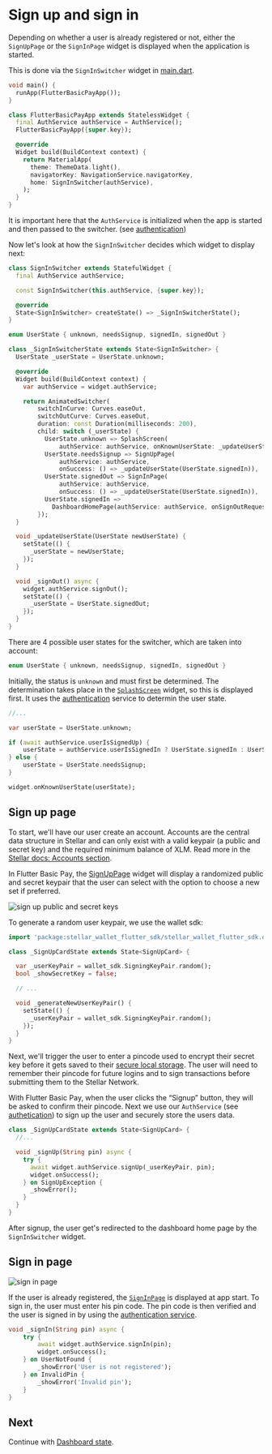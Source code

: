 # Sign up and sign in

Depending on whether a user is already registered or not, either the `SignUpPage` or the `SignInPage` widget is displayed when the application is started. 

This is done via the `SignInSwitcher` widget in [main.dart](https://github.com/Soneso/flutter_basic_pay/blob/main/lib/main.dart).

```dart
void main() {
  runApp(FlutterBasicPayApp());
}

class FlutterBasicPayApp extends StatelessWidget {
  final AuthService authService = AuthService();
  FlutterBasicPayApp({super.key});

  @override
  Widget build(BuildContext context) {
    return MaterialApp(
      theme: ThemeData.light(),
      navigatorKey: NavigationService.navigatorKey,
      home: SignInSwitcher(authService),
    );
  }
}
```

It is important here that the `AuthService` is initialized when the app is started and then passed to the switcher. (see [authentication](authentication.md))

Now let's look at how the `SignInSwitcher` decides which widget to display next:

```dart
class SignInSwitcher extends StatefulWidget {
  final AuthService authService;

  const SignInSwitcher(this.authService, {super.key});

  @override
  State<SignInSwitcher> createState() => _SignInSwitcherState();
}

enum UserState { unknown, needsSignup, signedIn, signedOut }

class _SignInSwitcherState extends State<SignInSwitcher> {
  UserState _userState = UserState.unknown;

  @override
  Widget build(BuildContext context) {
    var authService = widget.authService;

    return AnimatedSwitcher(
        switchInCurve: Curves.easeOut,
        switchOutCurve: Curves.easeOut,
        duration: const Duration(milliseconds: 200),
        child: switch (_userState) {
          UserState.unknown => SplashScreen(
              authService: authService, onKnownUserState: _updateUserState),
          UserState.needsSignup => SignUpPage(
              authService: authService,
              onSuccess: () => _updateUserState(UserState.signedIn)),
          UserState.signedOut => SignInPage(
              authService: authService,
              onSuccess: () => _updateUserState(UserState.signedIn)),
          UserState.signedIn =>
            DashboardHomePage(authService: authService, onSignOutRequest: _signOut),
        });
  }

  void _updateUserState(UserState newUserState) {
    setState(() {
      _userState = newUserState;
    });
  }

  void _signOut() async {
    widget.authService.signOut();
    setState(() {
      _userState = UserState.signedOut;
    });
  }
}
```

There are 4 possible user states for the switcher, which are taken into account: 

```dart
enum UserState { unknown, needsSignup, signedIn, signedOut }
```

Initially, the status is `unknown` and must first be determined. The determination takes place in the [`SplashScreen`](https://github.com/Soneso/flutter_basic_pay/blob/main/lib/widgets/login/splash_screen.dart) widget, so this is displayed first. It uses the [authentication](authentication.md) service to determin the user state.

```dart
//...

var userState = UserState.unknown;

if (await authService.userIsSignedUp) {
    userState = authService.userIsSignedIn ? UserState.signedIn : UserState.signedOut;
} else {
    userState = UserState.needsSignup;
}

widget.onKnownUserState(userState);
```

## Sign up page

To start, we'll have our user create an account. Accounts are the central data structure in Stellar and can only exist with a valid keypair (a public and secret key) and the required minimum balance of XLM. Read more in the [Stellar docs: Accounts section](https://developers.stellar.org/docs/learn/fundamentals/stellar-data-structures/accounts).

In Flutter Basic Pay, the [SignUpPage](https://github.com/Soneso/flutter_basic_pay/blob/main/lib/widgets/login/sign_up_page.dart) widget will display a randomized public and secret keypair that the user can select with the option to choose a new set if preferred.

![sign up public and secret keys](./img/signup-keys.png)

To generate a random user keypair, we use the wallet sdk:

```dart
import 'package:stellar_wallet_flutter_sdk/stellar_wallet_flutter_sdk.dart' as wallet_sdk;

class _SignUpCardState extends State<SignUpCard> {

  var _userKeyPair = wallet_sdk.SigningKeyPair.random();
  bool _showSecretKey = false;

  // ...

  void _generateNewUserKeyPair() {
    setState(() {
      _userKeyPair = wallet_sdk.SigningKeyPair.random();
    });
  }
}
```

Next, we'll trigger the user to enter a pincode used to encrypt their secret key before it gets saved to their [secure local storage](secure_data_storage.md). The user will need to remember their pincode for future logins and to sign transactions before submitting them to the Stellar Network.

With Flutter Basic Pay, when the user clicks the “Signup” button, they will be asked to confirm their pincode.
Next we use our `AuthService` (see [authetication](authentication.md)) to sign up the user and securely store the users data.

```dart
class _SignUpCardState extends State<SignUpCard> {
  //...

  void _signUp(String pin) async {
    try {
      await widget.authService.signUp(_userKeyPair, pin);
      widget.onSuccess();
    } on SignUpException {
      _showError();
    }
  }
}
```

After signup, the user get's redirected to the dashboard home page by the `SignInSwitcher` widget.


## Sign in page

![sign in page](./img/sign_in_page.png)

If the user is already registered, the [`SignInPage`](https://github.com/Soneso/flutter_basic_pay/blob/main/lib/widgets/login/sign_in_page.dart) is displayed at app start. To sign in, the user must enter his pin code. The pin code is then verified and the user is signed in by using the [authentication service](authentication.md).


```dart
void _signIn(String pin) async {
    try {
        await widget.authService.signIn(pin);
        widget.onSuccess();
    } on UserNotFound {
        _showError('User is not registered');
    } on InvalidPin {
        _showError('Invalid pin');
    }
}
```

## Next

Continue with [Dashboard state](dashboard_state.md).